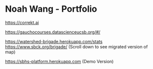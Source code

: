# Noah Wang - Portfolio
https://correkt.ai

https://gauchocourses.datascienceucsb.org/#/

https://watershed-brigade.herokuapp.com/stats
https://www.sbck.org/brigade/ (Scroll down to see migrated version of map)

https://sbhs-platform.herokuapp.com (Demo Version)
